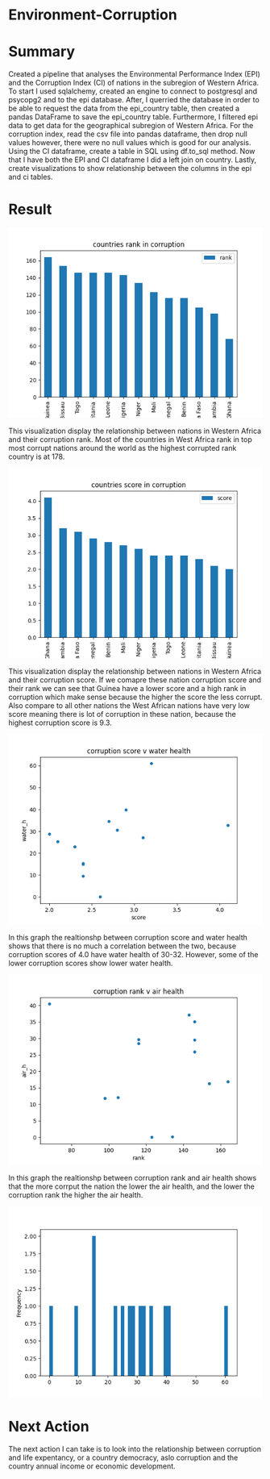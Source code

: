 

# Environment-Corruption 

# Summary
Created a pipeline that analyses the Environmental Performance Index (EPI) and the Corruption Index (CI) of nations in the subregion of Western Africa. To start I used sqlalchemy, created an engine to connect to postgresql and psycopg2 and to the epi database. After, I querried the database in order to be able to request the data from the epi_country table, then created a pandas DataFrame to save the epi_country table. Furthermore, I filtered epi data to get data for the geographical subregion of Western Africa. For the corruption index, read the csv file into pandas dataframe, then drop null values however, there were no null values which is good for our analysis. Using the CI dataframe, create a table in SQL using df.to_sql method. Now that I have both the EPI and CI dataframe I did a left join on country. Lastly, create visualizations to show relationship between the columns in the epi and ci tables. 

# Result 
![image](countryrank.png)


This visualization display the relationship between nations in Western Africa and their corruption rank. Most of the countries in West Africa rank in top most corrupt nations around the world as the highest corrupted rank country is at 178.

![image](countryscore.png)


This visualization display the relationship between nations in Western Africa and their corruption score. If we comapre these nation corruption score and their rank we can see that Guinea have a lower score and a high rank in corruption which make sense because the higher the score the less corrupt. Also compare to all other nations the West African nations have very low score meaning there is lot of corruption in these nation, because the highest corruption score is 9.3. 

![image](waterscore.png)

In this graph the realtionshp between corruption score and water health shows that there is no much a correlation between the two, because corruption scores of 4.0 have water health of 30-32. However, some of the lower corruption scores show lower water health. 

![image](airrank.png)

In this graph the realtionshp between corruption rank and air health shows that the more corrput the nation the lower the air health, and the lower the corruption rank the higher the air health.

![image](histwater_h.png)


# Next Action
The next action I can take is to look into the relationship between corruption and life expentancy, or a country democracy, aslo corruption and the country annual income or economic development. 

